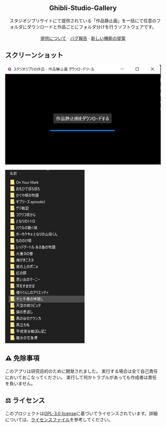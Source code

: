 [software-screenshot]: docs/img1.png
[gallery-screenshot]: docs/img2.png

<p align="center">
    <h2 align="center">Ghibli-Studio-Gallery</h2>
    <p align="center">
    　スタジオジブリサイトにて提供されている「作品静止画」を一括にて任意のフォルダにダウンロードと作品ごとにフォルダ分けを行うソフトウェアです。
    <br />
    <br />
    <a href="https://www.ghibli.jp/info/013409/">提供について</a>
    ·
    <a href="https://github.com/coreizer/Ghibli-Studio-Gallery/issues">バグ報告</a>
    ·
    <a href="https://github.com/coreizer/Ghibli-Studio-Gallery/issues">新しい機能の提案</a>
    </p>
</p>

## スクリーンショット

![ソフトウェア画像][software-screenshot]

![ダウンロード成功後のフォルダ一覧][gallery-screenshot]

## ⚠️ 免除事項

このアプリは研究目的のために開発されました。
実行する場合は全て自己責任においておこなってください。
実行して何かトラブルがあっても作成者は責任を負いません。

## ⚖️ ライセンス

このプロジェクトは[GPL-3.0 license](https://opensource.org/license/mit/)に基づいてライセンスされています。詳細については、[ライセンスファイル](LICENSE)を参考してください。
